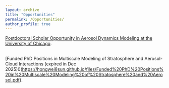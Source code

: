 ```yaml
---
layout: archive
title: "Opportunities"
permalink: /Opportunities/
author_profile: true
---
```


[Postdoctoral Scholar Opportunity in Aerosol Dynamics Modeling at the University of Chicago](https://hongwei8sun.github.io/files/Postdoc_WangLab_UChicago_Modeling_2025.pdf). <br />
<br />

[Funded PhD Positions in Multiscale Modeling of Stratosphere and Aerosol-Cloud Interactions (expired in Dec 2025)0(https://hongwei8sun.github.io/files/Funded%20PhD%20Positions%20in%20Multiscale%20Modeling%20of%20Stratosphere%20and%20Aerosol.pdf). <br />
<br />



